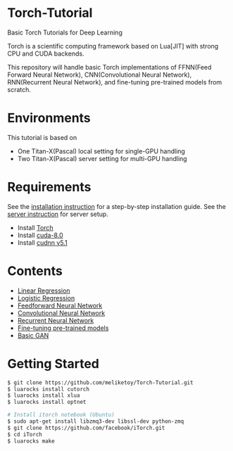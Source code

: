 Torch-Tutorial
===================================================================================================
Basic Torch Tutorials for Deep Learning

Torch is a scientific computing framework based on Lua[JIT] with strong CPU and CUDA backends.

This repository will handle basic Torch implementations of FFNN(Feed Forward Neural Network), CNN(Convolutional Neural Network), RNN(Recurrent Neural Network), and fine-tuning pre-trained models from scratch.

# Environments
This tutorial is based on
- One Titan-X(Pascal) local setting for single-GPU handling
- Two Titan-X(Pascal) server setting for multi-GPU handling

# Requirements
See the [installation instruction](INSTALL.md) for a step-by-step installation guide.
See the [server instruction](SERVER.md) for server setup.
- Install [Torch](http://torch.ch/docs/getting-started.html)
- Install [cuda-8.0](https://developer.nvidia.com/cuda-downloads)
- Install [cudnn v5.1](https://developer.nvidia.com/cudnn)

# Contents
- [Linear Regression]()
- [Logistic Regression]()
- [Feedforward Neural Network]()
- [Convolutional Neural Network]()
- [Recurrent Neural Network]()
- [Fine-tuning pre-trained models]()
- [Basic GAN]()

# Getting Started
```bash
$ git clone https://github.com/meliketoy/Torch-Tutorial.git
$ luarocks install cutorch
$ luarocks install xlua
$ luarocks install optnet

# Install itorch notebook (Ubuntu)
$ sudo apt-get install libzmq3-dev libssl-dev python-zmq
$ git clone https://github.com/facebook/iTorch.git
$ cd iTorch
$ luarocks make
```
